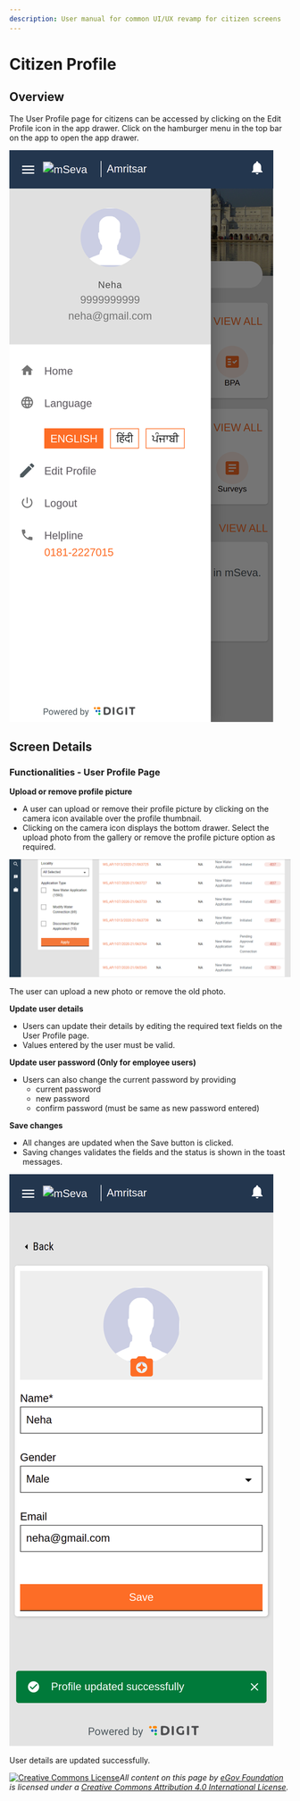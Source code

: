 ```yaml
---
description: User manual for common UI/UX revamp for citizen screens
---
```


# Citizen Profile

## Overview

The User Profile page for citizens can be accessed by clicking on the Edit Profile icon in the app drawer. Click on the hamburger menu in the top bar on the app to open the app drawer.

![](<../../../../.gitbook/assets/image (190).png>)



## Screen Details <a href="#functionalities-provided-by-user-profile-page" id="functionalities-provided-by-user-profile-page"></a>

### Functionalities - User Profile Page <a href="#functionalities-provided-by-user-profile-page" id="functionalities-provided-by-user-profile-page"></a>

**Upload or remove profile picture**

* A user can upload or remove their profile picture by clicking on the camera icon available over the profile thumbnail.
* Clicking on the camera icon displays the bottom drawer. Select the upload photo from the gallery or remove the profile picture option as required.

![](<../../../../.gitbook/assets/image (80).png>)

The user can upload a new photo or remove the old photo.

**Update user details**

* Users can update their details by editing the required text fields on the User Profile page.
* Values entered by the user must be valid.

**Update user password (Only for employee users)**

* Users can also change the current password by providing
  * current password
  * new password
  * confirm password (must be same as new password entered)

**Save changes**

* All changes are updated when the Save button is clicked.&#x20;
* Saving changes validates the fields and the status is shown in the toast messages.

![](<../../../../.gitbook/assets/image (123).png>)

User details are updated successfully.



[![Creative Commons License](https://i.creativecommons.org/l/by/4.0/80x15.png)](http://creativecommons.org/licenses/by/4.0/)_All content on this page by_ [_eGov Foundation_](https://egov.org.in/) _is licensed under a_ [_Creative Commons Attribution 4.0 International License_](http://creativecommons.org/licenses/by/4.0/)_._
